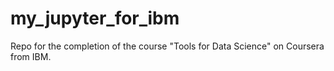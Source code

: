 # my_jupyter_for_ibm
Repo for the completion of the course "Tools for Data Science" on Coursera from IBM.
